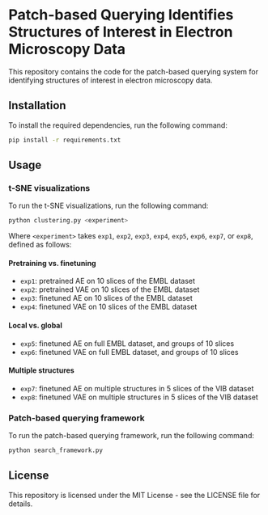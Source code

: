 # Patch-based Querying Identifies Structures of Interest in Electron Microscopy Data

This repository contains the code for the patch-based querying system for identifying structures of interest in electron microscopy data.

## Installation

To install the required dependencies, run the following command:

```bash
pip install -r requirements.txt
```

## Usage

### t-SNE visualizations

To run the t-SNE visualizations, run the following command:

```bash
python clustering.py <experiment>
```

Where `<experiment>` takes `exp1`, `exp2`, `exp3`, `exp4`, `exp5`, `exp6`, `exp7`, or `exp8`, defined as follows:

#### Pretraining vs. finetuning

- `exp1`: pretrained AE on 10 slices of the EMBL dataset
- `exp2`: pretrained VAE on 10 slices of the EMBL dataset
- `exp3`: finetuned AE on 10 slices of the EMBL dataset
- `exp4`: finetuned VAE on 10 slices of the EMBL dataset

#### Local vs. global

- `exp5`: finetuned AE on full EMBL dataset, and groups of 10 slices
- `exp6`: finetuned VAE on full EMBL dataset, and groups of 10 slices

#### Multiple structures

- `exp7`: finetuned AE on multiple structures in 5 slices of the VIB dataset
- `exp8`: finetuned VAE on multiple structures in 5 slices of the VIB dataset

### Patch-based querying framework

To run the patch-based querying framework, run the following command:

```bash
python search_framework.py
```

## License

This repository is licensed under the MIT License - see the LICENSE file for details.
